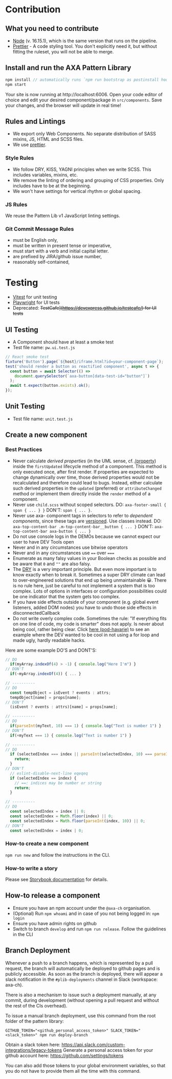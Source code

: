 # Contribution

## What you need to contribute

- [Node](https://nodejs.org/en/) (v. 16.15.1), which is the same version that runs on the pipeline.
- [Prettier](https://prettier.io/) - A code styling tool. You don't explicitly need it, but without fitting the ruleset, you will not be able to merge.

## Install and run the AXA Pattern Library

```js
npm install // automatically runs `npm run bootstrap as postinstall hook`
npm start
```

Your site is now running at http://localhost:6006.
Open your code editor of choice and edit your desired component/package in
`src/components`. Save your changes, and the browser will update in real time!

## Rules and Lintings

- We export only Web Components. No separate distribution of SASS mixins, JS, HTML and SCSS files.
- We use [prettier](https://prettier.io/).

### Style Rules

- We follow DRY, KISS, YAGNI principles when we write SCSS. This includes variables, mixins, etc.
- We remove the linting of ordering and grouping of CSS properties. Only includes have to be at the beginning.
- We won't have settings for vertical rhythm or global spacing.

### JS Rules

We reuse the Pattern Lib v1 JavaScript linting settings.

### Git Commit Message Rules

- must be English only,
- must be written in present tense or imperative,
- must start with a verb and initial capital letter.
- are prefixed by JIRA/github issue number,
- reasonably self-contained,

# Testing

- [Vitest](https://vitest.dev/) for unit testing
- [Playwright](https://playwright.dev/) for UI tests
- Deprecated: ~~TestCafe](https://devexpress.github.io/testcafe/) for UI tests~~

## UI Testing

- A Component should have at least a smoke test
- Test file name: `pw.ui.test.js`

```js
// React smoke test
fixture('Button').page(`${host}/iframe.html?id=your-component-page`);
test('should render a button as reactified component', async t => {
  const button = await Selector(() =>
    document.querySelector(`axa-button[data-test-id="button"]`)
  );
  await t.expect(button.exists).ok();
});
```

## Unit Testing
- Test file name: `unit.test.js`

## Create a new component

### Best Practices

- Never calculate *derived properties* (in the UML sense, cf. [/property](https://www.uml-diagrams.org/derived-property.html)) inside the `firstUpdated` lifecycle method of a component. This method is only executed once, after first render. If properties are expected to change dynamically over time, those derived properties would not be recalculated and therefore could lead to bugs. Instead, either calculate such derived properties in the `updated` (preferred) or `attributeChanged` method or implement them directly inside the `render` method of a component.
- Never use `child.scss` without scoped selectors. DO: `axa-footer-small { span { ... } }` DON'T: `span { ... }`.
- Never use axa- component tags in selectors to refer to _dependent components_, since these tags are [versioned](https://github.com/axa-ch-webhub-cloud/pattern-library/blob/develop/COMPONENT_VERSIONING.md). Use classes instead. DO: `axa-top-content-bar .m-top-content-bar__button { ... }` DON'T: `axa-top-content-bar axa-button { ... }`
- Do not use console logs in the DEMOs because we cannot expect our user to have DEV Tools open
- Never and in any circumstances use bitwise operators
- Never and in any circumstances use `==` over `===`
- Enumerate as many falsy values in your Boolean checks as possible and be aware that `0` and `""` are also falsy.
- The [DRY](https://en.wikipedia.org/wiki/Don%27t_repeat_yourself) is a very important principle. But even more important is to know exactly when to break it. Sometimes a super DRY climate can lead to over-engineered solutions that end up being unmaintainable :grinning:. There is no rule here, just be careful to not implement a system that is too complex. Lots of options in interfaces or configuration possibilities could be one indicator that the system gets too complex.
- If you have side effects outside of your component (e.g. global event listeners, added DOM nodes) you have to undo those side effects in disconnectedCallback
- Do not write overly complex code. Sometimes the rule: "If everything fits on one line of code, my code is smarter" does not apply. Is never about being cool, rather being clear. Click [here (pod-havarie)](https://github.com/axa-ch-webhub-cloud/pod-havarie#other-refactorings-from-wtf-code-to-normal-code) to see an example where the DEV wanted to be cool in not using a for loop and made ugly, hardly readable hacks.

Here are some example DO'S and DONT'S:
```js
// DO
  if(myArray.indexOf(4) > -1) { console.log("Here I'm") }
// DON'T
  if(~myArray.indexOf(4)) { ... }

// ----------
// DO
  const tempObject = isEvent ? events : attrs;
  tempObject[name] = props[name];
// DON'T
  (isEvent ? events : attrs)[name] = props[name];

// ----------
// DO
  if(parseInt(myText, 10) === 1) { console.log("Text is number 1") }
// DON'T
  if(+myText === 1) { console.log("Text is number 1") }

// ----------
// DO
  if (selectedIndex === index || parseInt(selectedIndex, 10) === parseInt(index, 10)) {
    return;
  }
// DON'T
  // eslint-disable-next-line eqeqeq
  if (selectedIndex == index) {
    // ==: indices may be number or string
    return;
  }

// ----------
// DO
  const selectedIndex = index || 0;
  const selectedIndex = Math.floor(index) || 0;
  const selectedIndex = Math.floor(parseInt(index, 10)) || 0;
// DON'T
  const selectedIndex = index | 0;
```

### How-to create a new component

`npm run new` and follow the instructions in the CLI.

### How-to write a story

Please see [Storybook documentation](https://storybook.js.org/docs/react/writing-stories/introduction) for details.

## How-to release a component

- Ensure you have an npm account under the `@axa-ch` organisation.
- (Optional) Run `npm whoami` and in case of you not being logged in: `npm login`
- Ensure you have admin rights on github
- Switch to branch `develop` and run `npm run release`. Follow the guidelines in the CLI

## Branch Deployment

Whenever a push to a branch happens, which is represented by a pull request, the branch will automatically be deployed to github pages and is publicly accessible.
As soon as the branch is deployed, there will appear a slack notification in the `#plib-deployments` channel in Slack (workspace: axa-ch).

There is also a mechanism to issue such a deployment manually, at any commit, during development (without opening a pull request and without the rest of the CIs overhead).

To issue a manual branch deployment, use this command from the root folder of the pattern library:

`GITHUB_TOKEN="<github_personal_access_token>" SLACK_TOKEN="<slack_token>" npm run deploy-branch`

Obtain a slack token here: https://api.slack.com/custom-integrations/legacy-tokens
Generate a personal access token for your github account here: https://github.com/settings/tokens

You can also add those tokens to your global environment variables, so that you do not have to provide them all the time with this command.
